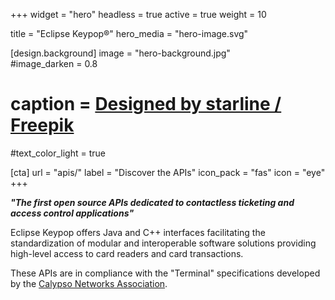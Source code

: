 +++
widget = "hero" 
headless = true
active = true 
weight = 10 

title = "Eclipse Keypop®"
hero_media = "hero-image.svg"

[design.background] 
  image = "hero-background.jpg"  
  #image_darken = 0.8 
  # caption = <a href="http://www.freepik.com">Designed by starline / Freepik</a>
  #text_color_light = true

[cta]
url = "apis/"
label = "Discover the APIs"
icon_pack = "fas"
icon = "eye"
+++

**_"The first open source APIs dedicated to contactless ticketing and access control applications"_**

Eclipse Keypop offers Java and C++ interfaces facilitating the standardization of modular and interoperable software
solutions providing high-level access to card readers and card transactions.

These APIs are in compliance with the "Terminal" specifications developed by the [Calypso Networks Association](https://terminal-api.calypsonet.org).